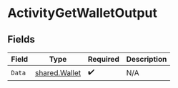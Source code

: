 # ActivityGetWalletOutput


## Fields

| Field                                                 | Type                                                  | Required                                              | Description                                           |
| ----------------------------------------------------- | ----------------------------------------------------- | ----------------------------------------------------- | ----------------------------------------------------- |
| `Data`                                                | [shared.Wallet](../../../pkg/models/shared/wallet.md) | :heavy_check_mark:                                    | N/A                                                   |